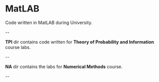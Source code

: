 MatLAB
==========

Code written in MatLAB during University.

--

**TPI** dir contains code written for **Theory of Probability and Information** course labs.

--

**NA** dir contains the labs for **Numerical Methods** course.

--
